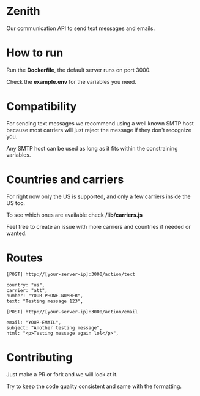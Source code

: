# Zenith

Our communication API to send text messages and emails.

# How to run

Run the **Dockerfile**, the default server runs on port 3000.

Check the **example.env** for the variables you need.

# Compatibility

For sending text messages we recommend using a well known SMTP host because most carriers will just reject the message if they don't recognize you.

Any SMTP host can be used as long as it fits within the constraining variables.

# Countries and carriers

For right now only the US is supported, and only a few carriers inside the US too.

To see which ones are available check **/lib/carriers.js**

Feel free to create an issue with more carriers and countries if needed or wanted.

# Routes

```
[POST] http://[your-server-ip]:3000/action/text

country: "us",
carrier: "att",
number: "YOUR-PHONE-NUMBER",
text: "Testing message 123",
```

```
[POST] http://[your-server-ip]:3000/action/email

email: "YOUR-EMAIL",
subject: "Another testing message",
html: "<p>Testing message again lol</p>",
```

# Contributing

Just make a PR or fork and we will look at it.

Try to keep the code quality consistent and same with the formatting.
